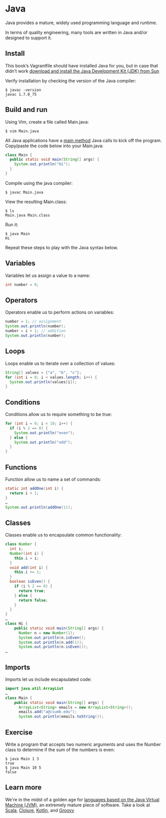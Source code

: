 # Java

Java provides a mature, widely used programming language and runtime.

In terms of quality engineering, many tools are written in Java and/or designed to support it.

## Install

This book’s Vagrantfile should have installed Java for you, but in case that didn’t work [download and install the Java Development Kit (JDK) from Sun](http://www.oracle.com/technetwork/java/javase/downloads/jdk8-downloads-2133151.html)

Verify installation by checking the version of the Java compiler:

```nohighlight
$ javac -version
javac 1.7.0_75
```

## Build and run

Using Vim, create a file called Main.java:

```nohighlight
$ vim Main.java
```

All Java applications have a [main method](http://docs.oracle.com/javase/tutorial/getStarted/application/index.html) Java calls to kick off the program. Copy/paste the code below into your Main.java:

```java
class Main {
  public static void main(String[] args) {
    System.out.println("Hi");
  }
}
```

Compile using the java compiler:

```nohighlight
$ javac Main.java
```

View the resulting Main.class:

```nohighlight
$ ls
Main.java Main.class
```

Run it:

```nohighlight
$ java Main
Hi
```

Repeat these steps to play with the Java syntax below.

## Variables

Variables let us assign a value to a name:

```java
int number = 0;
```

## Operators

Operators enable us to perform actions on variables:

```java
number = 1; // assignment
System.out.println(number);
number = i + 1; // addition
System.out.println(number);
```

## Loops

Loops enable us to iterate over a collection of values:

```java
String[] values = {"a", "b", "c"};
for (int i = 0; i < values.length; i++) {
  System.out.println(values[i]);
}
```

## Conditions

Conditions allow us to require something to be true:

```java
for (int i = 0; i < 10; i++) {
  if (i % 2 == 0) {
    System.out.println("even");  
  } else {
    System.out.println("odd");  
  }
}
```

## Functions 

Function allow us to name a set of commands:

```java
static int addOne(int i) {
  return i + 1;
}
… 
System.out.println(addOne(1));
```

## Classes

Classes enable us to encapsulate common functionality:

```java
class Number {
  int i;
  Number(int i) {
    this.i = i;
  }
  void add(int i) {
    this.i += 1;
  }
  boolean isEven() {
    if (i % 2 == 0) {
      return true;
    } else {
      return false;
    }
  }
}
… 
class Hi {
    public static void main(String[] args) {
      Number n = new Number(1);
      System.out.println(n.isEven();
      System.out.println(n.add(1));
      System.out.println(n.isEven());
…
```

## Imports

Imports let us include encapsulated code:

```java
import java.util.ArrayList
… 
class Main {
    public static void main(String[] args) {
      ArrayList<String> emails = new ArrayList<String>();
      emails.add("a@csumb.edu");
      System.out.println(emails.toString());
```

## Exercise

Write a program that accepts two numeric arguments and uses the Number class to determine if the sum of the numbers is even:

```nohighlight
$ java Main 1 3
true
$ java Main 10 5
false
```

## Learn more

We're in the midst of a golden age for [languages based on the Java Virtual Machine (JVM)](http://en.wikipedia.org/wiki/List_of_JVM_languages), an extremely mature piece of software. Take a look at [Scala](http://www.scala-lang.org/), [Clojure](http://clojure.org/), [Kotlin](http://kotlinlang.org/), and [Groovy](http://groovy-lang.org/)